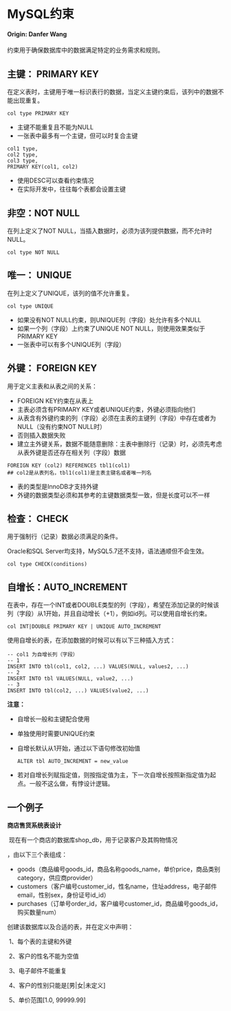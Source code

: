 # MySQL约束

#### **Origin: Danfer Wang**

约束用于确保数据库中的数据满足特定的业务需求和规则。

## 主键： PRIMARY KEY

在定义表时，主键用于唯一标识表行的数据，当定义主键约束后，该列中的数据不能出现重复。

```mysql
col type PRIMARY KEY
```

- 主键不能重复且不能为NULL
- 一张表中最多有一个主键，但可以时复合主键

```mysql
col1 type,
col2 type,
col3 type,
PRIMARY KEY(col1, col2)
```

- 使用DESC可以查看约束情况
- 在实际开发中，往往每个表都会设置主键

## 非空：NOT NULL

在列上定义了NOT NULL，当插入数据时，必须为该列提供数据，而不允许时NULL。

```mysql
col type NOT NULL
```

## 唯一： UNIQUE

在列上定义了UNIQUE，该列的值不允许重复。

```mysql
col type UNIQUE
```

- 如果没有NOT NULL约束，则UNIQUE列（字段）处允许有多个NULL
- 如果一个列（字段）上约束了UNIQUE NOT NULL，则使用效果类似于PRIMARY KEY
- 一张表中可以有多个UNIQUE列（字段）

## 外键： FOREIGN KEY

用于定义主表和从表之间的关系：

- FOREIGN KEY约束在从表上
- 主表必须含有PRIMARY KEY或者UNIQUE约束，外键必须指向他们
- 从表含有外键约束的列（字段）必须在主表的主键列（字段）中存在或者为NULL（没有约束NOT NULL时）
- 否则插入数据失败
- 建立主外键关系，数据不能随意删除：主表中删除行（记录）时，必须先考虑从表外键是否还存在相关列（字段）数据

```mysql
FOREIGN KEY (col2) REFERENCES tbl1(col1)
## col2是从表列名，tbl1(col1)是主表主键名或者唯一列名
```

- 表的类型是InnoDB才支持外键
- 外键的数据类型必须和其参考的主键数据类型一致，但是长度可以不一样

## 检查： CHECK

用于强制行（记录）数据必须满足的条件。

Oracle和SQL Server均支持，MySQL5.7还不支持，语法通顺但不会生效。

```mysql
col type CHECK(conditions)
```

## 自增长：AUTO_INCREMENT

在表中，存在一个INT或者DOUBLE类型的列（字段），希望在添加记录的时候该列（字段）从1开始，并且自动增长（+1），例如id列。可以使用自增长约束。

```mysql
col INT|DOUBLE PRIMARY KEY | UNIQUE AUTO_INCREMENT
```

使用自增长的表，在添加数据的时候可以有以下三种插入方式：

```mysql
-- col1 为自增长列（字段）
-- 1
INSERT INTO tbl(col1, col2, ...) VALUES(NULL, values2, ...)
-- 2
INSERT INTO tbl VALUES(NULL, value2, ...)
-- 3
INSERT INTO tbl(col2, ...) VALUES(value2, ...)
```

**注意：**

- 自增长一般和主键配合使用

- 单独使用时需要UNIQUE约束

- 自增长默认从1开始，通过以下语句修改初始值

  ```mysql
  ALTER tbl AUTO_INCREMENT = new_value
  ```

- 若对自增长列赋指定值，则按指定值为主，下一次自增长按照新指定值为起点。一般不这么做，有悖设计逻辑。



## 一个例子

**商店售货系统表设计**

​	现在有一个商店的数据库shop_db，用于记录客户及其购物情况

，由以下三个表组成：

- goods（商品编号goods_id，商品名称goods_name，单价price，商品类别category，供应商provider）
- customers（客户编号customer_id，性名name，住址address，电子邮件email，性别sex，身份证号id_id）
- purchases（订单号order_id，客户编号customer_id，商品编号goods_id，购买数量num）

创建该数据库以及合适的表，并在定义中声明：

​	1、每个表的主键和外键

​	2、客户的性名不能为空值

​	3、电子邮件不能重复

​	4、客户的性别只能是[男|女|未定义]

​	5、单价范围[1.0, 99999.99]
